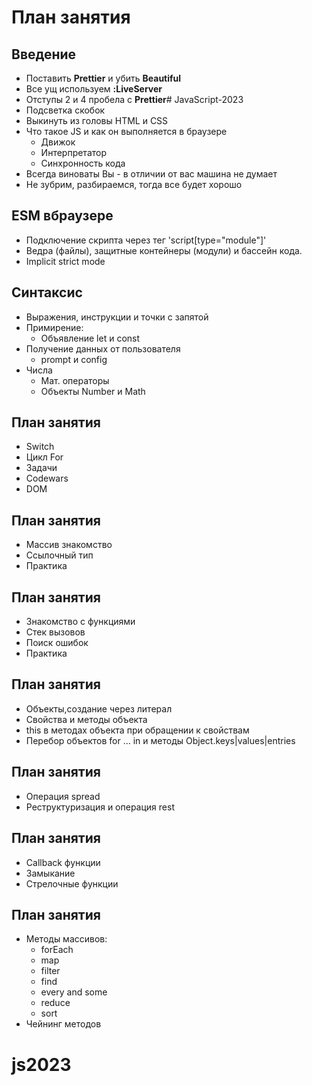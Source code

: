 # План занятия

## Введение

- Поставить **Prettier** и убить **Beautiful**
- Все ущ используем **:LiveServer**
- Отступы 2 и 4 пробела с **Prettier**# JavaScript-2023
- Подсветка скобок
- Выкинуть из головы HTML и CSS
- Что такое JS и как он выполняется в браузере
  - Движок
  - Интерпретатор
  - Синхронность кода
- Всегда виноваты Вы - в отличии от вас машина не думает
- Не зубрим, разбираемся, тогда все будет хорошо

## ESM вбраузере

- Подключение скрипта через тег 'script[type="module"]'
- Ведра (файлы), защитные контейнеры (модули) и бассейн кода.
- Implicit strict mode

## Синтаксис

- Выражения, инструкции и точки с запятой
- Примирение:
  - Объявление let и const
- Получение данных от пользователя
  - prompt и config
- Числа
  - Мат. операторы
  - Объекты Number и Math

## План занятия

- Switch
- Цикл For
- Задачи
- Codewars
- DOM

## План занятия

- Массив знакомство
- Ссылочный тип
- Практика

## План занятия

- Знакомство с функциями
- Стек вызовов
- Поиск ошибок
- Практика

## План занятия

- Объекты,создание через литерал
- Свойства и методы объекта
- this в методах объекта при обращении к свойствам
- Перебор объектов for ... in и методы Object.keys|values|entries

## План занятия

- Операция spread
- Реструктуризация и операция rest

## План занятия

- Callback функции
- Замыкание
- Стрелочные функции

## План занятия

- Методы массивов:
  - forEach
  - map
  - filter
  - find
  - every and  some 
  - reduce
  - sort
- Чейнинг методов

# js2023


